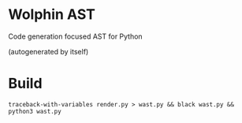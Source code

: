 # Wolphin AST

Code generation focused AST for Python

(autogenerated by itself)

# Build

```
traceback-with-variables render.py > wast.py && black wast.py && python3 wast.py
```

